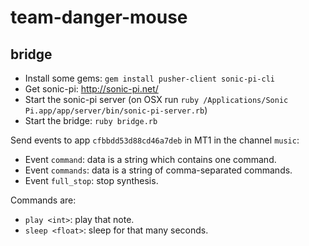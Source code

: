 # team-danger-mouse

## bridge

- Install some gems: `gem install pusher-client sonic-pi-cli`
- Get sonic-pi: http://sonic-pi.net/
- Start the sonic-pi server (on OSX run `ruby /Applications/Sonic Pi.app/app/server/bin/sonic-pi-server.rb`)
- Start the bridge: `ruby bridge.rb`

Send events to app `cfbbdd53d88cd46a7deb` in MT1 in the channel `music`:

- Event `command`: data is a string which contains one command.
- Event `commands`: data is a string of comma-separated commands.
- Event `full_stop`: stop synthesis.

Commands are:

- `play <int>`: play that note.
- `sleep <float>`: sleep for that many seconds.
